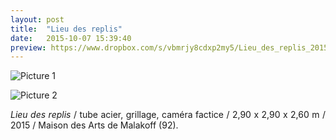 ```yaml
---
layout: post
title:  "Lieu des replis"
date:   2015-10-07 15:39:40
preview: https://www.dropbox.com/s/vbmrjy8cdxp2my5/Lieu_des_replis_2015_preview.jpg?raw=1
---
```


![Picture 1](https://www.dropbox.com/s/k5t7c4hvec8e0hb/Lieu_des_replis_2015_.jpg?raw=1)

![Picture 2](
https://www.dropbox.com/s/650odcebfoamsm7/Lieu_des_replis_2015_detail.jpg?raw=1)

<p style="text-align:justify">
<span style="font-style: italic;">Lieu des replis</span>   / tube acier, grillage, cam&eacute;ra factice / 2,90 x 2,90 x 2,60 m / 2015 / Maison des Arts de Malakoff (92).
</p>
